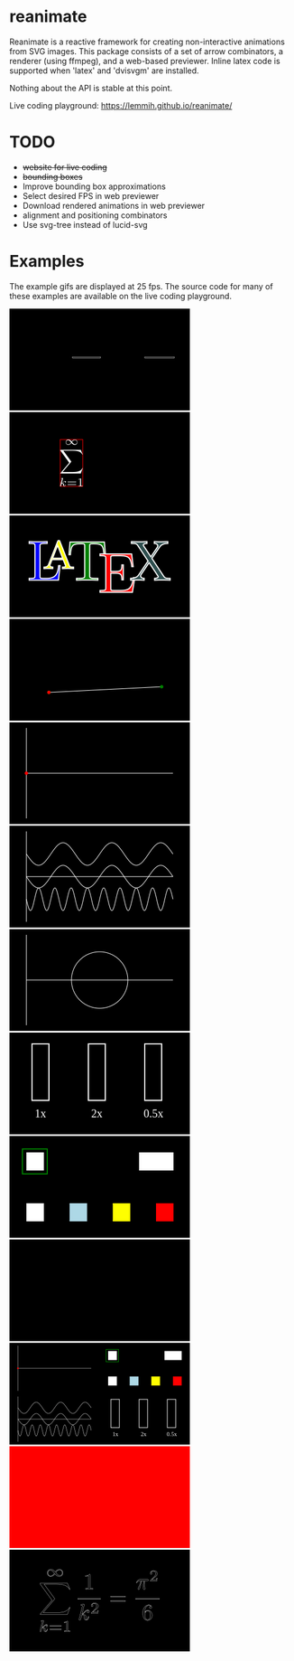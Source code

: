 # reanimate

Reanimate is a reactive framework for creating non-interactive animations from SVG images.
This package consists of a set of arrow combinators, a renderer (using ffmpeg), and a web-based
previewer. Inline latex code is supported when 'latex' and 'dvisvgm' are installed.

Nothing about the API is stable at this point.

Live coding playground: https://lemmih.github.io/reanimate/

# TODO

* ~~website for live coding~~
* ~~bounding boxes~~
* Improve bounding box approximations
* Select desired FPS in web previewer
* Download rendered animations in web previewer
* alignment and positioning combinators
* Use svg-tree instead of lucid-svg


# Examples

The example gifs are displayed at 25 fps. The source code for many of these examples are available
on the live coding playground.

![Drawing LaTeX equations](gifs/latex_draw.gif)
![Bounding boxes](gifs/bbox.gif)
![Colorful LaTeX](gifs/latex_color.gif)
![Bezier curves](gifs/bezier.gif)
![Sine wave](gifs/sinewave.gif)
![Morphing wave](gifs/morphwave.gif)
![Morphing wave to circle](gifs/morphwave_circle.gif)
![Speed modification](gifs/progress.gif)
![Highlight](gifs/highlight.gif)
![Clipping](gifs/clip_rect.gif)
![Scaling](gifs/scaling.gif)
![Valentine's Day](gifs/valentine.gif)
![Basic LaTeX](gifs/latex_basic.gif)
